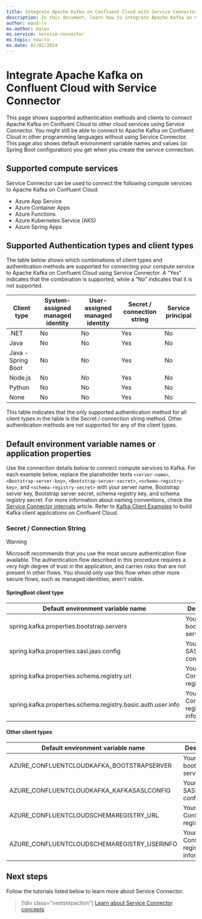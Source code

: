 ```yaml
---
title: Integrate Apache Kafka on Confluent Cloud with Service Connector
description: In this document, learn how to integrate Apache Kafka on Confluent Cloud into your application with Service Connector
author: maud-lv
ms.author: malev
ms.service: service-connector
ms.topic: how-to
ms.date: 02/02/2024
---
```


# Integrate Apache Kafka on Confluent Cloud with Service Connector

This page shows supported authentication methods and clients to connect Apache Kafka on Confluent Cloud to other cloud services using Service Connector. You might still be able to connect to Apache Kafka on Confluent Cloud in other programming languages without using Service Connector. This page also shows default environment variable names and values (or Spring Boot configuration) you get when you create the service connection. 

## Supported compute services

Service Connector can be used to connect the following compute services to Apache Kafka on Confluent Cloud:

- Azure App Service
- Azure Container Apps
- Azure Functions
- Azure Kubernetes Service (AKS)
- Azure Spring Apps

## Supported Authentication types and client types

The table below shows which combinations of client types and authentication methods are supported for connecting your compute service to Apache Kafka on Confluent Cloud using Service Connector. A “Yes” indicates that the combination is supported, while a “No” indicates that it is not supported.

| Client type        | System-assigned managed identity | User-assigned managed identity | Secret / connection string | Service principal |
|--------------------|----------------------------------|--------------------------------|----------------------------|-------------------|
| .NET               | No                               | No                             | Yes                        | No                |
| Java               | No                               | No                             | Yes                        | No                |
| Java - Spring Boot | No                               | No                             | Yes                        | No                |
| Node.js            | No                               | No                             | Yes                        | No                |
| Python             | No                               | No                             | Yes                        | No                |
| None               | No                               | No                             | Yes                        | No                |

This table indicates that the only supported authentication method for all client types in the table is the Secret / connection string method. Other authentication methods are not supported for any of the client types.

## Default environment variable names or application properties

Use the connection details below to connect compute services to Kafka. For each example below, replace the placeholder texts `<server-name>`, `<Bootstrap-server-key>`, `<Bootstrap-server-secret>`, `<schema-registry-key>`, and `<schema-registry-secret>` with your server name, Bootstrap server key, Bootstrap server secret, schema registry key, and schema registry secret. For more information about naming conventions, check the [Service Connector internals](concept-service-connector-internals.md#configuration-naming-convention) article. Refer to [Kafka Client Examples](https://docs.confluent.io/cloud/current/client-apps/examples.html#) to build Kafka client applications on Confluent Cloud.

### Secret / Connection String

> [!WARNING]
> Microsoft recommends that you use the most secure authentication flow available. The authentication flow described in this procedure requires a very high degree of trust in the application, and carries risks that are not present in other flows. You should only use this flow when other more secure flows, such as managed identities, aren't viable.

#### SpringBoot client type

| Default environment variable name                            | Description                              | Example value                                                                                                                                |
| ------------------------------------------------------------ | ---------------------------------------- | -------------------------------------------------------------------------------------------------------------------------------------------- |
| spring.kafka.properties.bootstrap.servers                    | Your Kafka bootstrap server              | `pkc-<server-name>.eastus.azure.confluent.cloud:9092`                                                                                      |
| spring.kafka.properties.sasl.jaas.config                     | Your Kafka SASL configuration            | `org.apache.kafka.common.security.plain.PlainLoginModule required username='<Bootstrap-server-key>' password='<Bootstrap-server-secret>';` |
| spring.kafka.properties.schema.registry.url                  | Your Confluent registry URL              | `https://psrc-<server-name>.westus2.azure.confluent.cloud`                                                                                 |
| spring.kafka.properties.schema.registry.basic.auth.user.info | Your Confluent registry user information | `<schema-registry-key>:<schema-registry-secret>`                                                                                           |

#### Other client types

| Default environment variable name           | Description                              | Example value                                                                                                                              |
|---------------------------------------------|------------------------------------------|--------------------------------------------------------------------------------------------------------------------------------------------|
| AZURE_CONFLUENTCLOUDKAFKA_BOOTSTRAPSERVER   | Your Kafka bootstrap server              | `pkc-<server-name>.eastus.azure.confluent.cloud:9092`                                                                                      |
| AZURE_CONFLUENTCLOUDKAFKA_KAFKASASLCONFIG   | Your Kafka SASL configuration            | `org.apache.kafka.common.security.plain.PlainLoginModule required username='<Bootstrap-server-key>' password='<Bootstrap-server-secret>';` |
| AZURE_CONFLUENTCLOUDSCHEMAREGISTRY_URL      | Your Confluent registry URL              | `https://psrc-<server-name>.westus2.azure.confluent.cloud`                                                                                 |
| AZURE_CONFLUENTCLOUDSCHEMAREGISTRY_USERINFO | Your Confluent registry user information | `<schema-registry-key>:<schema-registry-secret>`                                                                                           |

## Next steps

Follow the tutorials listed below to learn more about Service Connector.

> [!div class="nextstepaction"]
> [Learn about Service Connector concepts](./concept-service-connector-internals.md)
